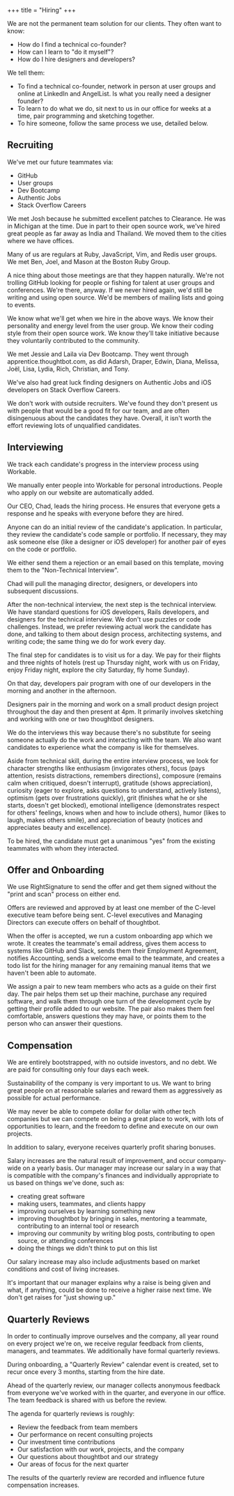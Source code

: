 +++
title = "Hiring"
+++

We are not the permanent team solution for our clients. They often want to know:

+ How do I find a technical co-founder?
+ How can I learn to "do it myself"?
+ How do I hire designers and developers?

We tell them:

+ To find a technical co-founder, network in person at user groups and online at LinkedIn and AngelList. Is what you really need a designer founder?
+ To learn to do what we do, sit next to us in our office for weeks at a time, pair programming and sketching together.
+ To hire someone, follow the same process we use, detailed below.

## Recruiting

We've met our future teammates via:

+ GitHub
+ User groups
+ Dev Bootcamp
+ Authentic Jobs
+ Stack Overflow Careers

We met Josh because he submitted excellent patches to Clearance. He was in Michigan at the time. Due in part to their open source work, we've hired great people as far away as India and Thailand. We moved them to the cities where we have offices.

Many of us are regulars at Ruby, JavaScript, Vim, and Redis user groups. We met Ben, Joel, and Mason at the Boston Ruby Group.

A nice thing about those meetings are that they happen naturally. We're not trolling GitHub looking for people or fishing for talent at user groups and conferences. We're there, anyway. If we never hired again, we'd still be writing and using open source. We'd be members of mailing lists and going to events.

We know what we'll get when we hire in the above ways. We know their personality and energy level from the user group. We know their coding style from their open source work. We know they'll take initiative because they voluntarily contributed to the community.

We met Jessie and Laila via Dev Bootcamp. They went through apprentice.thoughtbot.com, as did Adarsh, Draper, Edwin, Diana, Melissa, Joël, Lisa, Lydia, Rich, Christian, and Tony.

We've also had great luck finding designers on Authentic Jobs and iOS developers on Stack Overflow Careers.

We don't work with outside recruiters. We've found they don't present us with people that would be a good fit for our team, and are often disingenuous about the candidates they have. Overall, it isn't worth the effort reviewing lots of unqualified candidates.

## Interviewing

We track each candidate's progress in the interview process using Workable.

We manually enter people into Workable for personal introductions. People who apply on our website are automatically added.

Our CEO, Chad, leads the hiring process. He ensures that everyone gets a response and he speaks with everyone before they are hired.

Anyone can do an initial review of the candidate's application. In particular, they review the candidate's code sample or portfolio. If necessary, they may ask someone else (like a designer or iOS developer) for another pair of eyes on the code or portfolio.

We either send them a rejection or an email based on this template, moving them to the "Non-Technical Interview".

Chad will pull the managing director, designers, or developers into subsequent discussions.

After the non-technical interview, the next step is the technical interview. We have standard questions for iOS developers, Rails developers, and designers for the technical interview. We don't use puzzles or code challenges. Instead, we prefer reviewing actual work the candidate has done, and talking to them about design process, architecting systems, and writing code; the same thing we do for work every day.

The final step for candidates is to visit us for a day. We pay for their flights and three nights of hotels (rest up Thursday night, work with us on Friday, enjoy Friday night, explore the city Saturday, fly home Sunday).

On that day, developers pair program with one of our developers in the morning and another in the afternoon.

Designers pair in the morning and work on a small product design project throughout the day and then present at 4pm. It primarily involves sketching and working with one or two thoughtbot designers.

We do the interviews this way because there's no substitute for seeing someone actually do the work and interacting with the team. We also want candidates to experience what the company is like for themselves.

Aside from technical skill, during the entire interview process, we look for character strengths like enthusiasm (invigorates others), focus (pays attention, resists distractions, remembers directions), composure (remains calm when critiqued, doesn't interrupt), gratitude (shows appreciation), curiosity (eager to explore, asks questions to understand, actively listens), optimism (gets over frustrations quickly), grit (finishes what he or she starts, doesn't get blocked), emotional intelligence (demonstrates respect for others' feelings, knows when and how to include others), humor (likes to laugh, makes others smile), and appreciation of beauty (notices and appreciates beauty and excellence).

To be hired, the candidate must get a unanimous "yes" from the existing teammates with whom they interacted.

## Offer and Onboarding

We use RightSignature to send the offer and get them signed without the "print and scan" process on either end.

Offers are reviewed and approved by at least one member of the C-level executive team before being sent. C-level executives and Managing Directors can execute offers on behalf of thoughtbot.

When the offer is accepted, we run a custom onboarding app which we wrote. It creates the teammate's email address, gives them access to systems like GitHub and Slack, sends them their Employment Agreement, notifies Accounting, sends a welcome email to the teammate, and creates a todo list for the hiring manager for any remaining manual items that we haven't been able to automate.

We assign a pair to new team members who acts as a guide on their first day. The pair helps them set up their machine, purchase any required software, and walk them through one turn of the development cycle by getting their profile added to our website. The pair also makes them feel comfortable, answers questions they may have, or points them to the person who can answer their questions.

## Compensation
We are entirely bootstrapped, with no outside investors, and no debt. We are paid for consulting only four days each week.

Sustainability of the company is very important to us. We want to bring great people on at reasonable salaries and reward them as aggressively as possible for actual performance.

We may never be able to compete dollar for dollar with other tech companies but we can compete on being a great place to work, with lots of opportunities to learn, and the freedom to define and execute on our own projects.

In addition to salary, everyone receives quarterly profit sharing bonuses.

Salary increases are the natural result of improvement, and occur company-wide on a yearly basis. Our manager may increase our salary in a way that is compatible with the company's finances and individually appropriate to us based on things we've done, such as:

+ creating great software
+ making users, teammates, and clients happy
+ improving ourselves by learning something new
+ improving thoughtbot by bringing in sales, mentoring a teammate, contributing to an internal tool or research
+ improving our community by writing blog posts, contributing to open source, or attending conferences
+ doing the things we didn't think to put on this list

Our salary increase may also include adjustments based on market conditions and cost of living increases.

It's important that our manager explains why a raise is being given and what, if anything, could be done to receive a higher raise next time. We don't get raises for "just showing up."

## Quarterly Reviews
In order to continually improve ourselves and the company, all year round on every project we're on, we receive regular feedback from clients, managers, and teammates. We additionally have formal quarterly reviews.

During onboarding, a "Quarterly Review" calendar event is created, set to recur once every 3 months, starting from the hire date.

Ahead of the quarterly review, our manager collects anonymous feedback from everyone we've worked with in the quarter, and everyone in our office. The team feedback is shared with us before the review.

The agenda for quarterly reviews is roughly:

+ Review the feedback from team members
+ Our performance on recent consulting projects
+ Our investment time contributions
+ Our satisfaction with our work, projects, and the company
+ Our questions about thoughtbot and our strategy
+ Our areas of focus for the next quarter

The results of the quarterly review are recorded and influence future compensation increases.

